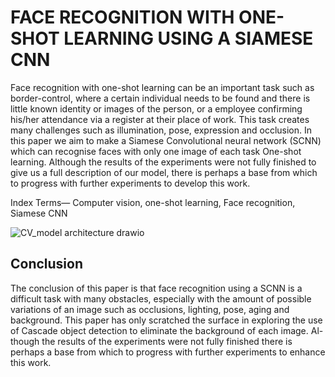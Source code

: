 # FACE RECOGNITION WITH ONE-SHOT LEARNING USING A SIAMESE CNN

Face recognition with one-shot learning can be an important task such as border-control, where a certain individual needs to be found and there is little known identity or images of the person, or a employee confirming his/her attendance via a register at their place of work. This task
creates many challenges such as illumination, pose, expression and occlusion. In this paper we aim to make a Siamese Convolutional neural network (SCNN) which can recognise faces with only one image of each task One-shot learning. Although the results of the experiments were not fully finished to give us a full description of our model, there is perhaps a base from which to progress with further experiments to develop this work.

Index Terms— Computer vision, one-shot learning, Face recognition, Siamese CNN

![CV_model architecture drawio](https://user-images.githubusercontent.com/46631932/196787445-7d25e667-d5eb-47e7-974a-e682ac9ffccc.png)

## Conclusion
The conclusion of this paper is that face recognition using a SCNN is a difficult task with many obstacles, especially with the amount of possible variations of an image such as occlusions, lighting, pose, aging and background. This paper has only scratched the surface in exploring the use of Cascade object detection to eliminate the background of each image. Al-though the results of the experiments were not fully finished there is perhaps a base from which to progress with further experiments to enhance this work.
